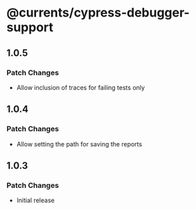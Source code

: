 # @currents/cypress-debugger-support

## 1.0.5

### Patch Changes

- Allow inclusion of traces for failing tests only

## 1.0.4

### Patch Changes

- Allow setting the path for saving the reports

## 1.0.3

### Patch Changes

- Initial release
